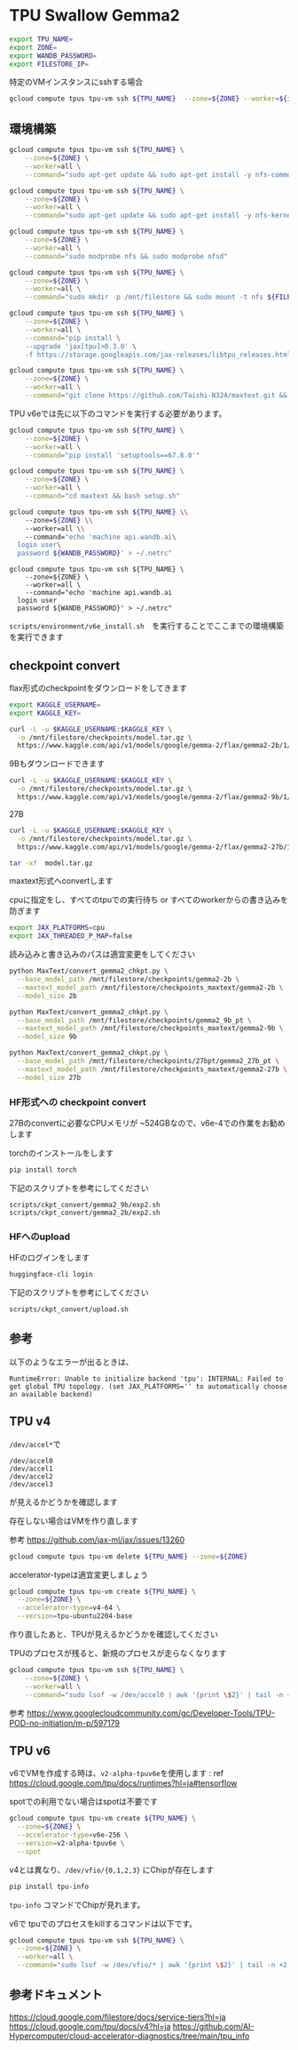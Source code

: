 # TPU Swallow Gemma2

```bash
export TPU_NAME=
export ZONE=
export WANDB_PASSWORD=
export FILESTORE_IP=
```

特定のVMインスタンスにsshする場合

```bash
gcloud compute tpus tpu-vm ssh ${TPU_NAME}  --zone=${ZONE} --worker=${i}
```

## 環境構築

```bash
gcloud compute tpus tpu-vm ssh ${TPU_NAME} \
    --zone=${ZONE} \
    --worker=all \
    --command="sudo apt-get update && sudo apt-get install -y nfs-common"
```

```bash
gcloud compute tpus tpu-vm ssh ${TPU_NAME} \
    --zone=${ZONE} \
    --worker=all \
    --command="sudo apt-get update && sudo apt-get install -y nfs-kernel-server"
```

```bash
gcloud compute tpus tpu-vm ssh ${TPU_NAME} \
    --zone=${ZONE} \
    --worker=all \
    --command="sudo modprobe nfs && sudo modprobe nfsd"
```

```bash
gcloud compute tpus tpu-vm ssh ${TPU_NAME} \
    --zone=${ZONE} \
    --worker=all \
    --command="sudo mkdir -p /mnt/filestore && sudo mount -t nfs ${FILESTORE_IP}:/swallow /mnt/filestore && echo '${FILESTORE_IP}:/swallow /mnt/filestore nfs defaults 0 0' | sudo tee -a /etc/fstab"
```

```bash
gcloud compute tpus tpu-vm ssh ${TPU_NAME} \
    --zone=${ZONE} \
    --worker=all \
    --command="pip install \
    --upgrade 'jax[tpu]>0.3.0' \
    -f https://storage.googleapis.com/jax-releases/libtpu_releases.html"
```

```bash
gcloud compute tpus tpu-vm ssh ${TPU_NAME} \
    --zone=${ZONE} \
    --worker=all \
    --command="git clone https://github.com/Taishi-N324/maxtext.git && cd maxtext && git switch swallow"
```


TPU v6eでは先に以下のコマンドを実行する必要があります。

```bash
gcloud compute tpus tpu-vm ssh ${TPU_NAME} \
    --zone=${ZONE} \
    --worker=all \
    --command="pip install 'setuptools==67.8.0'"
```

```bash
gcloud compute tpus tpu-vm ssh ${TPU_NAME} \
    --zone=${ZONE} \
    --worker=all \
    --command="cd maxtext && bash setup.sh"
```

```bash
gcloud compute tpus tpu-vm ssh ${TPU_NAME} \\
    --zone=${ZONE} \\
    --worker=all \\
    --command="echo 'machine api.wandb.ai\
  login user\
  password ${WANDB_PASSWORD}' > ~/.netrc"
```

```
gcloud compute tpus tpu-vm ssh ${TPU_NAME} \
    --zone=${ZONE} \
    --worker=all \
    --command="echo 'machine api.wandb.ai
  login user
  password ${WANDB_PASSWORD}' > ~/.netrc"
```

`scripts/environment/v6e_install.sh`　を実行することでここまでの環境構築を実行できます

## checkpoint convert

flax形式のcheckpointをダウンロードをしてきます

```bash
export KAGGLE_USERNAME=
export KAGGLE_KEY=
```

```bash
curl -L -u $KAGGLE_USERNAME:$KAGGLE_KEY \
  -o /mnt/filestore/checkpoints/model.tar.gz \
  https://www.kaggle.com/api/v1/models/google/gemma-2/flax/gemma2-2b/1/download
```

9Bもダウンロードできます

```bash
curl -L -u $KAGGLE_USERNAME:$KAGGLE_KEY \
  -o /mnt/filestore/checkpoints/model.tar.gz \
  https://www.kaggle.com/api/v1/models/google/gemma-2/flax/gemma2-9b/1/download
```

27B

```bash
curl -L -u $KAGGLE_USERNAME:$KAGGLE_KEY \
  -o /mnt/filestore/checkpoints/model.tar.gz \
  https://www.kaggle.com/api/v1/models/google/gemma-2/flax/gemma2-27b/1/download
```

```bash
tar -xf  model.tar.gz
```

maxtext形式へconvertします

cpuに指定をし、すべてのtpuでの実行待ち or すべてのworkerからの書き込みを防ぎます

```bash
export JAX_PLATFORMS=cpu
export JAX_THREADED_P_MAP=false
```

読み込みと書き込みのパスは適宜変更をしてください

```bash
python MaxText/convert_gemma2_chkpt.py \
  --base_model_path /mnt/filestore/checkpoints/gemma2-2b \
  --maxtext_model_path /mnt/filestore/checkpoints_maxtext/gemma2-2b \
  --model_size 2b
```

```bash
python MaxText/convert_gemma2_chkpt.py \
  --base_model_path /mnt/filestore/checkpoints/gemma2_9b_pt \
  --maxtext_model_path /mnt/filestore/checkpoints_maxtext/gemma2-9b \
  --model_size 9b
```

```bash
python MaxText/convert_gemma2_chkpt.py \
  --base_model_path /mnt/filestore/checkpoints/27bpt/gemma2_27b_pt \
  --maxtext_model_path /mnt/filestore/checkpoints_maxtext/gemma2-27b \
  --model_size 27b
```

### HF形式への checkpoint convert

27Bのconvertに必要なCPUメモリが ~524GBなので、v6e-4での作業をお勧めします

torchのインストールをします

```bash
pip install torch
```

下記のスクリプトを参考にしてください

```
scripts/ckpt_convert/gemma2_9b/exp2.sh
scripts/ckpt_convert/gemma2_2b/exp2.sh
```

### HFへのupload

HFのログインをします

```bash
huggingface-cli login
```

下記のスクリプトを参考にしてください

```
scripts/ckpt_convert/upload.sh
```

## 参考

以下のようなエラーが出るときは、

```
RuntimeError: Unable to initialize backend 'tpu': INTERNAL: Failed to get global TPU topology. (set JAX_PLATFORMS='' to automatically choose an available backend)
```

## TPU v4

`/dev/accel*`で

```
/dev/accel0
/dev/accel1
/dev/accel2
/dev/accel3
```
が見えるかどうかを確認します

存在しない場合はVMを作り直します

参考 https://github.com/jax-ml/jax/issues/13260

```bash
gcloud compute tpus tpu-vm delete ${TPU_NAME} --zone=${ZONE}
```

accelerator-typeは適宜変更しましょう

```bash
gcloud compute tpus tpu-vm create ${TPU_NAME} \
  --zone=${ZONE} \
  --accelerator-type=v4-64 \
  --version=tpu-ubuntu2204-base
```

作り直したあと、TPUが見えるかどうかを確認してください

TPUのプロセスが残ると、新規のプロセスが走らなくなります

```bash
gcloud compute tpus tpu-vm ssh ${TPU_NAME} \
    --zone=${ZONE} \
    --worker=all \
    --command="sudo lsof -w /dev/accel0 | awk '{print \$2}' | tail -n +2 | xargs -r sudo kill -9"
```

参考 https://www.googlecloudcommunity.com/gc/Developer-Tools/TPU-POD-no-initiation/m-p/597179

## TPU v6

v6でVMを作成する時は、`v2-alpha-tpuv6e`を使用します : ref https://cloud.google.com/tpu/docs/runtimes?hl=ja#tensorflow

spotでの利用でない場合はspotは不要です

```bash
gcloud compute tpus tpu-vm create ${TPU_NAME} \
  --zone=${ZONE} \
  --accelerator-type=v6e-256 \
  --version=v2-alpha-tpuv6e \
  --spot
```

v4とは異なり、`/dev/vfio/{0,1,2,3}` にChipが存在します

```bash
pip install tpu-info
```

`tpu-info` コマンドでChipが見れます。

v6で tpuでのプロセスをkillするコマンドは以下です。

```bash
gcloud compute tpus tpu-vm ssh ${TPU_NAME} \
  --zone=${ZONE} \
  --worker=all \
  --command="sudo lsof -w /dev/vfio/* | awk '{print \$2}' | tail -n +2 | xargs -r sudo kill -9"
```

## 参考ドキュメント

https://cloud.google.com/filestore/docs/service-tiers?hl=ja
https://cloud.google.com/tpu/docs/v4?hl=ja
https://github.com/AI-Hypercomputer/cloud-accelerator-diagnostics/tree/main/tpu_info